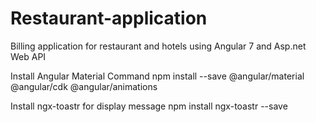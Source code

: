 # Restaurant-application
Billing application for restaurant and hotels using Angular 7 and Asp.net Web API 

Install Angular Material Command
npm install --save @angular/material @angular/cdk @angular/animations

Install ngx-toastr for display message 
npm install ngx-toastr --save

